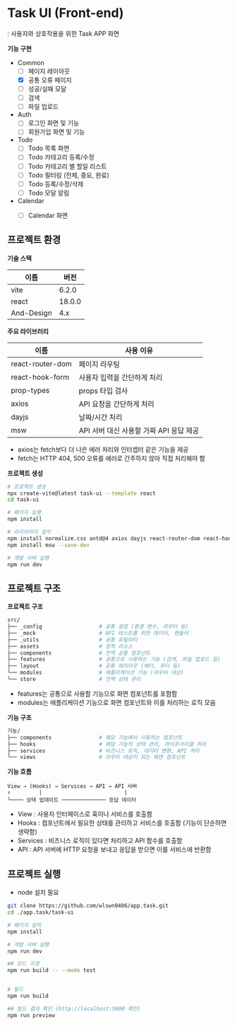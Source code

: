 # Task UI (Front-end)
: 사용자와 상호작용을 위한 Task APP 화면

**기능 구현**
- Common
  - [ ] 페이지 레이아웃
  - [x] 공통 오류 페이지
  - [ ] 성공/실패 모달
  - [ ] 검색
  - [ ] 파일 업로드
- Auth
  - [ ] 로그인 화면 및 기능
  - [ ] 회원가입 화면 및 기능
- Todo
  - [ ] Todo 목록 화면 
  - [ ] Todo 카테고리 등록/수정
  - [ ] Todo 카테고리 별 할일 리스트
  - [ ] Todo 필터링 (전체, 중요, 완료)
  - [ ] Todo 등록/수정/삭제
  - [ ] Todo 모달 알림
- Calendar
  - [ ] Calendar 화면



## 프로젝트 환경

**기술 스택**

이름 | 버전
---|---
vite | 6.2.0
react | 18.0.0
And-Design | 4.x 


**주요 라이브러리**

이름 | 사용 이유
---|---
react-router-dom | 페이지 라우팅
react-hook-form  | 사용자 입력을 간단하게 처리
prop-types | props 타입 검사
axios   | API 요청을 간단하게 처리
dayjs   | 날짜/시간 처리
msw     | API 서버 대신 사용할 가짜 API 응답 제공

- axios는 fetch보다 더 나은 에러 처리와 인터셉터 같은 기능을 제공
- fetch는 HTTP 404, 500 오류를 에러로 간주하지 않아 직접 처리해야 함


**프로젝트 생성**
```bash
# 프로젝트 생성
npx create-vite@latest task-ui --template react
cd task-ui

# 패키지 실행
npm install

# 라이브러리 설치
npm install normalize.css antd@4 axios dayjs react-router-dom react-hook-form prop-types
npm install msw --save-dev

# 개발 서버 실행
npm run dev
```



## 프로젝트 구조

**프로젝트 구조**
```bash
src/
├── _config                  # 공통 설정 (환경 변수, 라우터 등)
├── _mock                    # API 테스트를 위한 데이터, 핸들러
├── _utils                   # 공통 유틸리티
├── assets                   # 정적 리소스
├── components               # 전역 공통 컴포넌트
├── features                 # 공통으로 사용하는 기능 (검색, 파일 업로드 등)
├── layout                   # 공통 레이아웃 (헤더, 푸터 등)
└── modules                  # 애플리케이션 기능 (라우터 대상)
└── store                    # 전역 상태 관리
```

- features는 공통으로 사용할 기능으로 화면 컴포넌트를 포함함
- modules는 애플리케이션 기능으로 화면 컴포넌트와 이를 처리하는 로직 모음


**기능 구조**
```bash
기능/
├── components               # 해당 기능에서 사용하는 컴포넌트
├── hooks                    # 해당 기능의 상태 관리, 라이프사이클 처리
├── services                 # 비즈니스 로직, 데이터 변환, API 처리
└── views                    # 라우터 대상이 되는 화면 컴포넌트
```


**기능 흐름**
```
View → (Hooks) → Services → API → API 서버
↑         |                          |
└──── 상태 업데이트 ────────────── 응답 데이터
```

- View : 사용자 인터페이스로 훅이나 서비스를 호출함
- Hooks : 컴포넌트에서 필요한 상태를 관리하고 서비스를 호출함 (기능이 단순하면 생략함)
- Services : 비즈니스 로직이 있다면 처리하고 API 함수를 호출함
- API : API 서버에 HTTP 요청을 보내고 응답을 받으면 이를 서비스에 반환함



## 프로젝트 실행

- node 설치 필요

```bash
git clone https://github.com/wlswn0406/app.task.git
cd ./app.task/task-ui

# 패키지 설치
npm install

# 개발 서버 실행
npm run dev

## 모드 지정
npm run build -- --mode test


# 빌드
npm run build

## 빌드 결과 확인 (http://localhost:5000 확인)
npm run preview
```